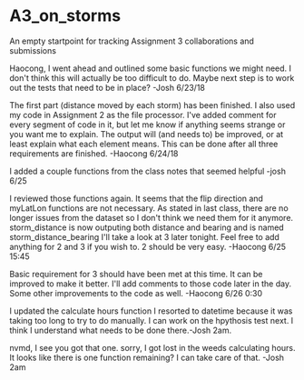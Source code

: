 # A3_on_storms
An empty startpoint for tracking Assignment 3 collaborations and submissions

Haocong, I went ahead and outlined some basic functions we might need. I don't think this will actually be too
difficult to do. Maybe next step is to work out the tests that need to be in place? -Josh 6/23/18

The first part (distance moved by each storm) has been finished. I also used my code in Assignment 2 as the file
processor. I've added comment for every segment of code in it, but let me know if anything seems strange or you
want me to explain. The output will (and needs to) be improved, or at least explain what each element means.
This can be done after all three requirements are finished. -Haocong 6/24/18

I added a couple functions from the class notes that seemed helpful -josh 6/25

I reviewed those functions again. It seems that the flip direction and myLatLon functions are not necessary. As
stated in last class, there are no longer issues from the dataset so I don't think we need them for it anymore.
storm_distance is now outputing both distance and bearing and is named storm_distance_bearing
I'll take a look at 3 later tonight. Feel free to add anything for 2 and 3 if you wish to. 2 should be very easy.
   -Haocong 6/25 15:45

Basic requirement for 3 should have been met at this time. It can be improved to make it better. I'll add comments
to those code later in the day. Some other improvements to the code as well. -Haocong 6/26 0:30

I updated the calculate hours function I resorted to datetime because it was taking too long to try to do
manually. I can work on the hpythosis test next. I think I understand what needs to be done there.-Josh 2am.

nvmd, I see you got that one. sorry, I got lost in the  weeds calculating hours. It looks like there is one function
remaining? I can take care of that. -Josh 2am